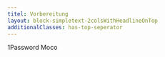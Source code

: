 ```yaml
---
titel: Vorbereitung
layout: block-simpletext-2colsWithHeadlineOnTop
additionalClasses: has-top-seperator
---
```

1Password
Moco